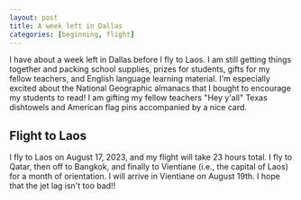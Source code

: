 ```yaml
---
layout: post
title: A week left in Dallas
categories: [beginning, flight]
---
```


I have about a week left in Dallas before I fly to Laos. I am still getting things together and packing school supplies, prizes for students, gifts for my fellow teachers, and English language learning material. I'm especially excited about the National Geographic almanacs that I bought to encourage my students to read! I am gifting my fellow teachers "Hey y'all" Texas dishtowels and American flag pins accompanied by a nice card. 

## Flight to Laos

I fly to Laos on August 17, 2023, and my flight will take 23 hours total. I fly to Qatar, then off to Bangkok, and finally to Vientiane (i.e., the capital of Laos) for a month of orientation. I will arrive in Vientiane on August 19th. I hope that the jet lag isn't too bad!! 




<!--can google markdown for more information-->

